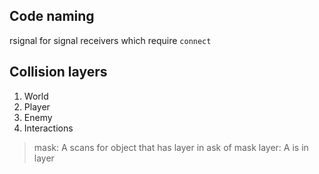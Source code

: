 ## Code naming

rsignal for signal receivers which require `connect`

## Collision layers

1. World
2. Player
3. Enemy
4. Interactions

> mask: A scans for object that has layer in ask of mask
> layer: A is in layer
